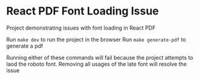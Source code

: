 
# React PDF Font Loading Issue 
Project demonstrating issues with font loading in React PDF

Run `make dev` to run the project in the browser
Run `make generate-pdf` to generate a pdf

Running either of these commands will fail because the project attempts to laod the roboto font. Removing all usages of the late font will resolve the issue